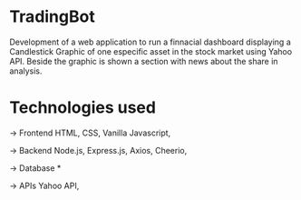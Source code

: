 # TradingBot

Development of a web application to run a finnacial dashboard displaying a Candlestick Graphic of one especific asset in the stock market using Yahoo API. Beside the graphic is shown a section with news about the share in analysis. 

# Technologies used
  -> Frontend
    HTML,
    CSS,
    Vanilla Javascript,
    
  -> Backend
    Node.js,
    Express.js,
    Axios,
    Cheerio,
    
  -> Database
    *
    
  -> APIs
    Yahoo API,
